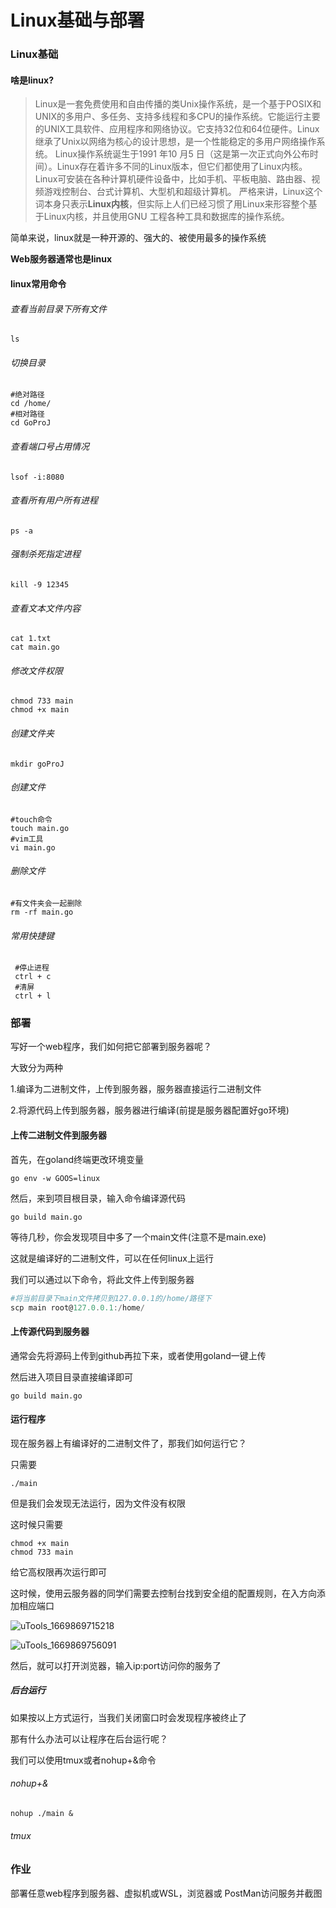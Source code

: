 # Linux基础与部署

### Linux基础

#### 啥是linux?

> Linux是一套免费使用和自由传播的类Unix操作系统，是一个基于POSIX和UNIX的多用户、多任务、支持多线程和多CPU的操作系统。它能运行主要的UNIX工具软件、应用程序和网络协议。它支持32位和64位硬件。Linux继承了Unix以网络为核心的设计思想，是一个性能稳定的多用户网络操作系统。 Linux操作系统诞生于1991 年10 月5 日（这是第一次正式向外公布时间）。Linux存在着许多不同的Linux版本，但它们都使用了Linux内核。Linux可安装在各种计算机硬件设备中，比如手机、平板电脑、路由器、视频游戏控制台、台式计算机、大型机和超级计算机。 严格来讲，Linux这个词本身只表示**Linux内核**，但实际上人们已经习惯了用Linux来形容整个基于Linux内核，并且使用GNU 工程各种工具和数据库的操作系统。

简单来说，linux就是一种开源的、强大的、被使用最多的操作系统

**Web服务器通常也是linux**



#### linux常用命令

###### 查看当前目录下所有文件

```shell
ls
```

######  切换目录

```shell
#绝对路径
cd /home/
#相对路径
cd GoProJ
```

###### 查看端口号占用情况

```shell
lsof -i:8080
```

###### 查看所有用户所有进程

```shell
ps -a
```

###### 强制杀死指定进程

```shell
kill -9 12345
```

###### 查看文本文件内容

```shell
cat 1.txt
cat main.go
```

###### 修改文件权限

```shell
chmod 733 main
chmod +x main
```

######  创建文件夹

```shell
mkdir goProJ
```

###### 创建文件

```shell
#touch命令
touch main.go
#vim工具
vi main.go
```

[vim入门到精通]:https://zhuanlan.zhihu.com/p/68111471

###### 删除文件

```shell
#有文件夹会一起删除
rm -rf main.go
```

###### 常用快捷键

```shell
 #停止进程
 ctrl + c
 #清屏
 ctrl + l
```

[进阶]:https://www.lanqiao.cn/courses/1



### 部署

写好一个web程序，我们如何把它部署到服务器呢？

大致分为两种

1.编译为二进制文件，上传到服务器，服务器直接运行二进制文件

2.将源代码上传到服务器，服务器进行编译(前提是服务器配置好go环境)



#### 上传二进制文件到服务器

首先，在goland终端更改环境变量

```shell
go env -w GOOS=linux
```

然后，来到项目根目录，输入命令编译源代码

```shell
go build main.go
```

等待几秒，你会发现项目中多了一个main文件(注意不是main.exe)

这就是编译好的二进制文件，可以在任何linux上运行

我们可以通过以下命令，将此文件上传到服务器

```powershell
#将当前目录下main文件拷贝到127.0.0.1的/home/路径下
scp main root@127.0.0.1:/home/
```



####  上传源代码到服务器

通常会先将源码上传到github再拉下来，或者使用goland一键上传

[服务器go安装]:https://blog.csdn.net/qq_43098070/article/details/126075629

然后进入项目目录直接编译即可

```shell
go build main.go
```



#### 运行程序

现在服务器上有编译好的二进制文件了，那我们如何运行它？

只需要

```shell
./main
```

但是我们会发现无法运行，因为文件没有权限

这时候只需要

```shell
chmod +x main
chmod 733 main
```

给它高权限再次运行即可



这时候，使用云服务器的同学们需要去控制台找到安全组的配置规则，在入方向添加相应端口

![uTools_1669869715218](http://typora.fengxiangrui.top/1669869734.png)

![uTools_1669869756091](http://typora.fengxiangrui.top/1669869785.png)



然后，就可以打开浏览器，输入ip:port访问你的服务了



##### 后台运行

如果按以上方式运行，当我们关闭窗口时会发现程序被终止了

那有什么办法可以让程序在后台运行呢？

我们可以使用tmux或者nohup+&命令

###### nohup+&

```shell
nohup ./main &
```

###### tmux

[tmux]:https://www.ruanyifeng.com/blog/2019/10/tmux.html



### 作业

部署任意web程序到服务器、虚拟机或WSL，浏览器或 PostMan访问服务并截图

